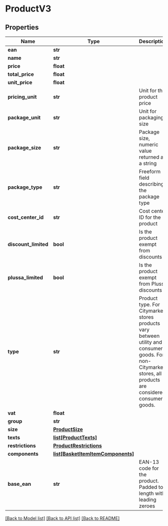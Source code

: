 # ProductV3

## Properties
Name | Type | Description | Notes
------------ | ------------- | ------------- | -------------
**ean** | **str** |  | 
**name** | **str** |  | 
**price** | **float** |  | [optional] 
**total_price** | **float** |  | [optional] 
**unit_price** | **float** |  | [optional] 
**pricing_unit** | **str** | Unit for the product price | [optional] 
**package_unit** | **str** | Unit for packaging size | [optional] 
**package_size** | **str** | Package size, numeric value returned as a string | [optional] 
**package_type** | **str** | Freeform field describing the package type | [optional] 
**cost_center_id** | **str** | Cost center ID for the product | [optional] 
**discount_limited** | **bool** | Is the product exempt from discounts | [optional] 
**plussa_limited** | **bool** | Is the product exempt from Plussa discounts | [optional] 
**type** | **str** | Product type. For Citymarket stores products vary between utility and consumer goods. For non-Citymarket stores, all products are considered consumer goods.  | [optional] 
**vat** | **float** |  | [optional] 
**group** | **str** |  | [optional] 
**size** | [**ProductSize**](ProductSize.md) |  | [optional] 
**texts** | [**list[ProductTexts]**](ProductTexts.md) |  | [optional] 
**restrictions** | [**ProductRestrictions**](ProductRestrictions.md) |  | [optional] 
**components** | [**list[BasketItemItemComponents]**](BasketItemItemComponents.md) |  | [optional] 
**base_ean** | **str** | EAN-13 code for the product. Padded to length with leading zeroes | 

[[Back to Model list]](../README.md#documentation-for-models) [[Back to API list]](../README.md#documentation-for-api-endpoints) [[Back to README]](../README.md)


